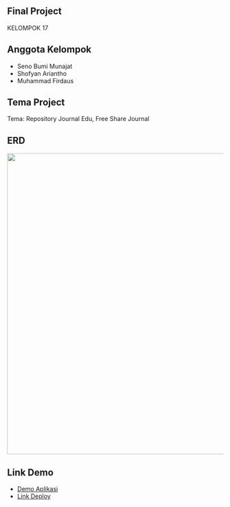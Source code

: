 ## Final Project

KELOMPOK 17 

## Anggota Kelompok

- Seno Bumi Munajat
- Shofyan Ariantho
- Muhammad Firdaus

## Tema Project

Tema: Repository Journal Edu, Free Share Journal

## ERD

<p align="center"><img src="https://shofyan.my.id/wp-content/uploads/2022/03/ERD-Jurnal.png" width="700"></p>

## Link Demo

- [Demo Aplikasi](https://userinsights.com)
- [Link Deploy](https://www.fragrantica.com)